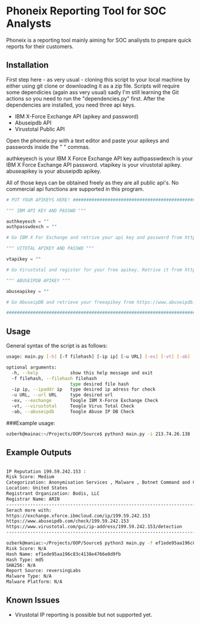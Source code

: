 # Phoneix Reporting Tool for SOC Analysts

Phoneix is a reporting tool mainly aiming for SOC analiysts to prepare quick reports for their customers.

## Installation

First step here - as very usual - cloning this script to your local machine by either using git clone or downloading it as a zip file. 
Scripts will require some dependicies (again ass very usual) sadly I'm still learning the Git actions so you need to run the "dependencies.py" first.
After the dependencies are installed, you need three api keys. 

- IBM X-Force Exchange API (apikey and password)
- Abuseipdb API
- Virustotal Public API

Open the phoneix.py with a text editor and paste your apikeys and passwords inside the " " commas. 

authkeyexch is your IBM X Force Exchange API key
authpasswdexch is your IBM X Force Exchange API password.
vtapikey is your virustotal apikey.
abuseapikey is your abuseipdb apikey.

All of those keys can be obtained freely as they are all public api's. No commercial api functions are supported in this program. 

```python
# PUT YOUR APIKEYS HERE! ############################################################################################################

""" IBM API KEY AND PASSWD """

authkeyexch = ""
authpasswdexch = ""

# Go IBM X For Exchange and retrive your api key and password from https://exchange.xforce.ibmcloud.com/settings/api 

""" VITOTAL APIKEY AND PASSWD """

vtapikey = ""

# Go Virustotal and register for your free apikey. Retrive it from https://www.virustotal.com/gui/user/<yourusername>/apikey

""" ABUSEIPDB APIKEY """

abuseapikey = ""

# Go AbuseipDB and retrieve your freeapikey from https://www.abuseipdb.com/account/api#   

#####################################################################################################################################
```

## Usage

General syntax of the script is as follows:

```bash
usage: main.py [-h] [-f filehash] [-ip ip] [-u URL] [-ex] [-vt] [-ab]

optional arguments:
  -h, --help            show this help message and exit
  -f filehash, --filehash filehash
                        type desired file hash
  -ip ip, --ipaddr ip   type desired ip adress for check
  -u URL, --url URL     type desired url
  -ex, --exchange       Toogle IBM X-Force Exchange Check
  -vt, --virustotal     Toogle Virus Total Check
  -ab, --abuseipdb      Toogle Abuse IP DB Check
```

###Example usage:

```bash
ozberk@mainac:~/Projects/OOP/Source$ python3 main.py -i 213.74.26.138  -ex -ab
```
## Example Outputs

``` bash

IP Reputation 199.59.242.153 :
Risk Score: Medium
Categorization: Anonymisation Services , Malware , Botnet Command and Control Server 
Location: United States
Registrant Organization: Bodis, LLC
Registrar Name: ARIN
-----------------------------------------------------------------------------
Serach more with:
https://exchange.xforce.ibmcloud.com/ip/199.59.242.153
https://www.abuseipdb.com/check/199.59.242.153
https://www.virustotal.com/gui/ip-address/199.59.242.153/detection
-----------------------------------------------------------------------------
```

``` bash
ozberk@maniac:~/Projects/OOP/Source$ python3 main.py -f ef1ede95aa196c83c4138e4766e0d9fb -ex
Risk Score: N/A
Hash Name: ef1ede95aa196c83c4138e4766e0d9fb
Hash Type: md5
SHA256: N/A
Report Source: reversingLabs
Malware Type: N/A
Malware Platform: N/A
 ```
 
 




## Known Issues

- Virustotal IP reporting is possible but not supported yet.

